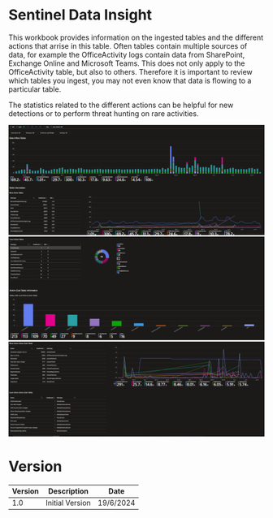 # Sentinel Data Insight
This workbook provides information on the ingested tables and the different actions that arrise in this table. Often tables contain multiple sources of data, for example the OfficeActivity logs contain data from SharePoint, Exchange Online and Microsoft Teams. This does not only apply to the OfficeActivity table, but also to others. Therefore it is important to review which tables you ingest, you may not even know that data is flowing to a particular table.

The statistics related to the different actions can be helpful for new detections or to perform threat hunting on rare activities.

![Alt text](./Images/DataInsights1.png)
![Alt text](./Images/DataInsights2.png)
![Alt text](./Images/DataInsights3.png)

# Version
| Version | Description | Date |
| ------- | ---------- | ----- |
| 1.0 | Initial Version | 19/6/2024 |